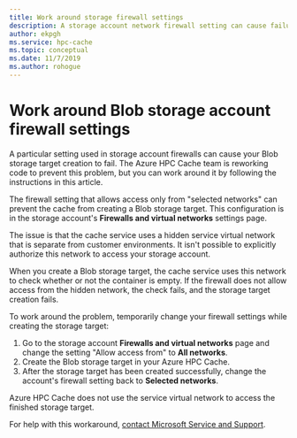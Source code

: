 ```yaml
---
title: Work around storage firewall settings
description: A storage account network firewall setting can cause failure when creating an Azure Blob storage target in Azure HPC Cache. This article gives a workaround for the limitation until a software fix is in place.
author: ekpgh
ms.service: hpc-cache
ms.topic: conceptual
ms.date: 11/7/2019
ms.author: rohogue
---
```


# Work around Blob storage account firewall settings

A particular setting used in storage account firewalls can cause your Blob storage target creation to fail. The Azure HPC Cache team is reworking code to prevent this problem, but you can work around it by following the instructions in this article.

The firewall setting that allows access only from "selected networks" can prevent the cache from creating a Blob storage target. This configuration is in the storage account's **Firewalls and virtual networks** settings page.

The issue is that the cache service uses a hidden service virtual network that is separate from customer environments. It isn't possible to explicitly authorize this network to access your storage account.

When you create a Blob storage target, the cache service uses this network to check whether or not the container is empty. If the firewall does not allow access from the hidden network, the check fails, and the storage target creation fails.

To work around the problem, temporarily change your firewall settings while creating the storage target:

1. Go to the storage account **Firewalls and virtual networks** page and change the setting "Allow access from" to **All networks**.
1. Create the Blob storage target in your Azure HPC Cache.
1. After the storage target has been created successfully, change the account's firewall setting back to **Selected networks**.

Azure HPC Cache does not use the service virtual network to access the finished storage target.

For help with this workaround, [contact Microsoft Service and Support](hpc-cache-support-ticket.md).
